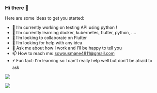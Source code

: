 ### Hi there 👋

Here are some ideas to get you started:

- 🔭 I’m currently working on testing API using python  !
- 🌱 I’m currently learning docker, kubernetes, flutter, python, ....
- 👯 I’m looking to collaborate on Flutter
- 🤔 I’m looking for help with any idea
- 💬 Ask me about how I work and I'll be happy to tell you
- 📫 How to reach me: sowousmane4811@gmail.com
- ⚡ Fun fact: I'm learning so I can't really help well but don't be afraid to ask 

![](https://github-profile-summary-cards.vercel.app/api/cards/profile-details?username=sowousmane&theme=default)

![](https://github-profile-summary-cards.vercel.app/api/cards/stats?username=sowousmane&theme=default) [](https://github-profile-summary-cards.vercel.app/api/cards/repos-per-language?username=sowousmane&theme=default)

